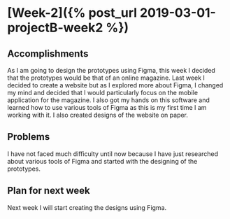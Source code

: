 # [Week-2]({% post_url 2019-03-01-projectB-week2 %})

## Accomplishments
As I am going to design the prototypes using Figma, this week I decided that the prototypes would be that of an online magazine. Last week I decided to create a website but as I explored more about Figma, I changed my mind and decided that I would particularly focus on the mobile application for the magazine. I also got my hands on this software and learned how to use various tools of Figma as this is my first time I am working with it. I also created designs of the website on paper.

## Problems
I have not faced much difficulty until now because I have just researched about various tools of Figma and started with the designing of the prototypes.

## Plan for next week
Next week I will start creating the designs using Figma. 
